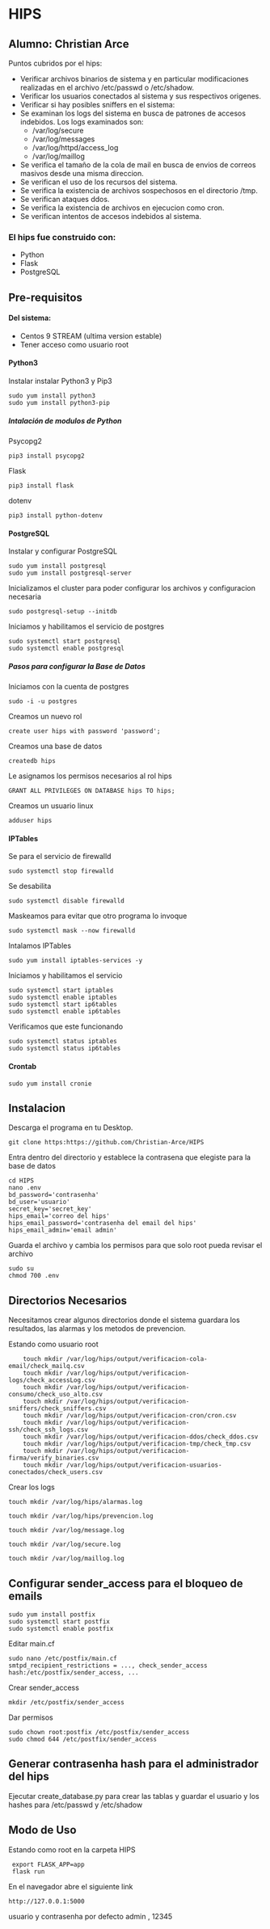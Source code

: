 # HIPS
## Alumno: Christian Arce

Puntos cubridos por el hips:

 - Verificar archivos binarios de sistema y en particular modificaciones realizadas
en el archivo /etc/passwd o /etc/shadow.
 - Verificar los usuarios conectados al sistema y sus respectivos origenes.
 - Verificar si hay posibles sniffers en el sistema:
 - Se examinan los logs del sistema en busca de patrones de accesos indebidos. Los logs examinados son:
	 - /var/log/secure
	 - /var/log/messages
	 - /var/log/httpd/access_log
	 - /var/log/maillog
 - Se verifica el tamaño de la cola de mail en busca de envios de correos masivos desde una misma direccion.
 - Se verifican el uso de los recursos del sistema.
 - Se verifica la existencia de archivos sospechosos en el directorio /tmp.
 - Se verifican ataques ddos.
 - Se verifica la existencia de archivos en ejecucion como cron.
 - Se verifican intentos de accesos indebidos al sistema.
 

### El hips fue construido con:

 - Python
 - Flask
 - PostgreSQL


##  Pre-requisitos

#### Del sistema:

 - Centos 9 STREAM (ultima version estable)
 - Tener acceso como usuario root

#### Python3

Instalar instalar Python3 y Pip3
 
    sudo yum install python3
    sudo yum install python3-pip
    
##### Intalación de modulos de Python
    
Psycopg2
 

    pip3 install psycopg2

 Flask
 

    pip3 install flask
dotenv

    pip3 install python-dotenv

#### PostgreSQL
Instalar y configurar PostgreSQL


    sudo yum install postgresql
    sudo yum install postgresql-server
Inicializamos el cluster para poder configurar los archivos y configuracion necesaria

	sudo postgresql-setup --initdb

Iniciamos y habilitamos el servicio de postgres

    sudo systemctl start postgresql
    sudo systemctl enable postgresql
    
    
##### Pasos para configurar la Base de Datos
Iniciamos con la cuenta de postgres

    sudo -i -u postgres

Creamos un nuevo rol

    create user hips with password 'password';
    
Creamos una base de datos

    createdb hips
    
Le asignamos los permisos necesarios al rol hips

    GRANT ALL PRIVILEGES ON DATABASE hips TO hips;
    
Creamos un usuario linux

    adduser hips
    
#### IPTables
Se para el servicio de firewalld

    sudo systemctl stop firewalld
Se desabilita

    sudo systemctl disable firewalld
Maskeamos para evitar que otro programa lo invoque

    sudo systemctl mask --now firewalld
Intalamos IPTables

    sudo yum install iptables-services -y
Iniciamos y habilitamos el servicio

    sudo systemctl start iptables
    sudo systemctl enable iptables
    sudo systemctl start ip6tables
    sudo systemctl enable ip6tables
Verificamos que este funcionando

    sudo systemctl status iptables
    sudo systemctl status ip6tables

#### Crontab

    sudo yum install cronie

## Instalacion

Descarga el programa en tu Desktop.

    git clone https:https://github.com/Christian-Arce/HIPS
Entra dentro del directorio y establece la contrasena que elegiste para la base de datos

    cd HIPS
    nano .env
    bd_password='contrasenha'
    bd_user='usuario'
    secret_key='secret_key'
    hips_email='correo del hips'
    hips_email_password='contrasenha del email del hips'
    hips_email_admin='email admin'

    
Guarda el archivo y cambia los permisos para que solo root pueda revisar el archivo

   

    sudo su
    chmod 700 .env


## Directorios Necesarios

Necesitamos crear algunos directorios donde el sistema guardara los resultados, las alarmas y los metodos de prevencion.

Estando como usuario root
      
        touch mkdir /var/log/hips/output/verificacion-cola-email/check_mailq.csv
        touch mkdir /var/log/hips/output/verificacion-logs/check_accessLog.csv
        touch mkdir /var/log/hips/output/verificacion-consumo/check_uso_alto.csv   
        touch mkdir /var/log/hips/output/verificacion-sniffers/check_sniffers.csv
        touch mkdir /var/log/hips/output/verificacion-cron/cron.csv        
        touch mkdir /var/log/hips/output/verificacion-ssh/check_ssh_logs.csv
        touch mkdir /var/log/hips/output/verificacion-ddos/check_ddos.csv    
        touch mkdir /var/log/hips/output/verificacion-tmp/check_tmp.csv
        touch mkdir /var/log/hips/output/verificacion-firma/verify_binaries.csv       
        touch mkdir /var/log/hips/output/verificacion-usuarios-conectados/check_users.csv


Crear los logs

    touch mkdir /var/log/hips/alarmas.log

    touch mkdir /var/log/hips/prevencion.log

    touch mkdir /var/log/message.log

    touch mkdir /var/log/secure.log

    touch mkdir /var/log/maillog.log

## Configurar sender_access para el bloqueo de emails
	sudo yum install postfix
	sudo systemctl start postfix
	sudo systemctl enable postfix
 Editar main.cf
 	
  	sudo nano /etc/postfix/main.cf
   	smtpd_recipient_restrictions = ..., check_sender_access hash:/etc/postfix/sender_access, ...
Crear sender_access

	mkdir /etc/postfix/sender_access
 Dar permisos

 	sudo chown root:postfix /etc/postfix/sender_access
	sudo chmod 644 /etc/postfix/sender_access


## Generar contrasenha hash para el administrador del hips

Ejecutar create_database.py para crear las tablas y guardar el usuario y los hashes
para /etc/passwd y /etc/shadow
    
## Modo de Uso
Estando como root en la carpeta HIPS

     export FLASK_APP=app
     flask run
En el navegador abre el siguiente link
   
    http://127.0.0.1:5000

usuario y contrasenha por defecto
admin , 12345



